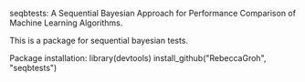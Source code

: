 seqbtests: A Sequential Bayesian Approach for Performance Comparison of Machine Learning Algorithms. 

This is a package for sequential bayesian tests. 

Package installation: 
library(devtools)
install_github("RebeccaGroh", "seqbtests")